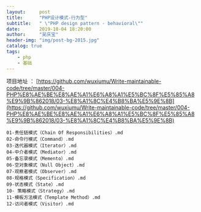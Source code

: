 ```yaml
---
layout:     post
title:      "PHP设计模式-行为型"
subtitle:   " \"PHP design pattern - behavioral\""
date:       2019-10-04 18:20:00
author:     "吴庆宝"
header-img: "img/post-bg-2015.jpg"
catalog: true
tags:
    - php
    - 基础
---
```


 项目地址 ： [https://github.com/wuxiumu/Write-maintainable-code/tree/master/004-PHP%E8%AE%BE%E8%AE%A1%E6%A8%A1%E5%BC%8F%E5%85%A8%E9%9B%862018/03-%E8%A1%8C%E4%B8%BA%E5%9E%8B](https://github.com/wuxiumu/Write-maintainable-code/tree/master/004-PHP%E8%AE%BE%E8%AE%A1%E6%A8%A1%E5%BC%8F%E5%85%A8%E9%9B%862018/03-%E8%A1%8C%E4%B8%BA%E5%9E%8B)

```
01-责任链模式（Chain Of Responsibilities）.md
02-命令行模式（Command）.md
03-迭代器模式（Iterator）.md
04-中介者模式（Mediator）.md
05-备忘录模式（Memento）.md
06-空对象模式（Null Object）.md
07-观察者模式（Observer）.md
08-规格模式（Specification）.md
09-状态模式（State）.md
10- 策略模式（Strategy）.md
11-模板方法模式（Template Method）.md
12-访问者模式（Visitor）.md
```